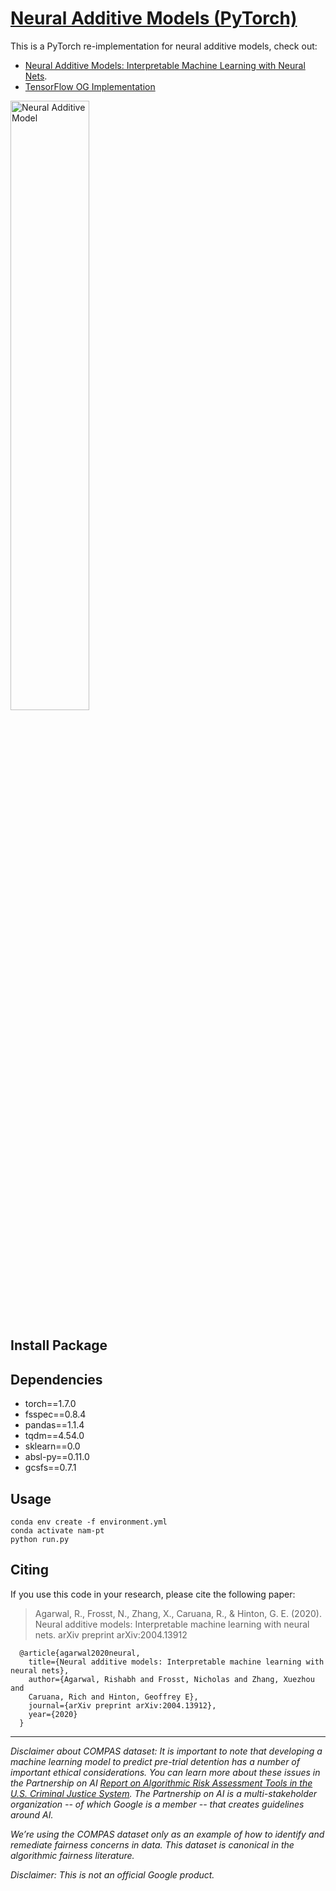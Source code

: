 # [Neural Additive Models (PyTorch)](https://github.com/google-research/google-research/tree/master/neural_additive_models)

This is a PyTorch re-implementation for neural additive models, check out:

- [Neural Additive Models: Interpretable Machine Learning with Neural Nets](https://arxiv.org/abs/2004.13912).
- [TensorFlow OG Implementation](https://github.com/google-research/google-research/tree/master/neural_additive_models)

<img src="https://i.imgur.com/Hvb7sb2.jpg" width="50%" alt="Neural Additive Model" >

## Install Package



## Dependencies

- torch==1.7.0
- fsspec==0.8.4
- pandas==1.1.4
- tqdm==4.54.0
- sklearn==0.0
- absl-py==0.11.0
- gcsfs==0.7.1

## Usage

```
conda env create -f environment.yml
conda activate nam-pt
python run.py
```

Citing
------
If you use this code in your research, please cite the following paper:

> Agarwal, R., Frosst, N., Zhang, X., Caruana, R., & Hinton, G. E. (2020).
> Neural additive models: Interpretable machine learning with neural nets.
> arXiv preprint arXiv:2004.13912


      @article{agarwal2020neural,
        title={Neural additive models: Interpretable machine learning with neural nets},
        author={Agarwal, Rishabh and Frosst, Nicholas and Zhang, Xuezhou and
        Caruana, Rich and Hinton, Geoffrey E},
        journal={arXiv preprint arXiv:2004.13912},
        year={2020}
      }

---

*Disclaimer about COMPAS dataset: It is important to note that
developing a machine learning model to predict pre-trial detention has a
number of important ethical considerations. You can learn more about these
issues in the Partnership on AI
[Report on Algorithmic Risk Assessment Tools in the U.S. Criminal Justice System](https://www.partnershiponai.org/report-on-machine-learning-in-risk-assessment-tools-in-the-u-s-criminal-justice-system/).
The Partnership on AI is a multi-stakeholder organization -- of which Google
is a member -- that creates guidelines around AI.*

*We’re using the COMPAS dataset only as an example of how to identify and
remediate fairness concerns in data. This dataset is canonical in the
algorithmic fairness literature.*

*Disclaimer: This is not an official Google product.*
